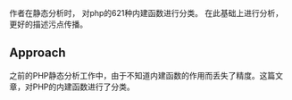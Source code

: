 作者在静态分析时， 对php的621种内建函数进行分类。 在此基础上进行分析，更好的描述污点传播。


## Approach
之前的PHP静态分析工作中，由于不知道内建函数的作用而丢失了精度。这篇文章，对PHP的内建函数进行了分类。
